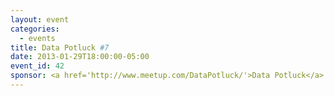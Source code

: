 ```yaml
---
layout: event
categories: 
  - events
title: Data Potluck #7
date: 2013-01-29T18:00:00-05:00
event_id: 42
sponsor: <a href='http://www.meetup.com/DataPotluck/'>Data Potluck</a>
---
```



